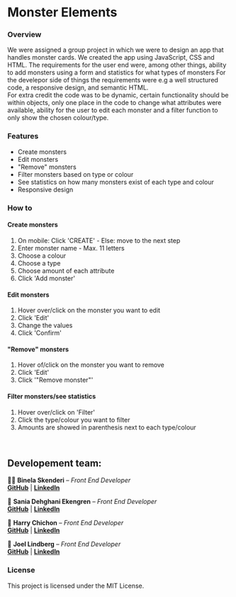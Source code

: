 <h1>Monster Elements</h1>
<h3>Overview</h3>
We were assigned a group project in which we were to design an app that handles monster cards. We created the app using JavaScript, CSS and HTML. The requirements for the user end were, among other things, ability to add monsters using a form and statistics for what types of monsters For the develepor side of things the requirements were e.g a well structured code, a responsive design, and semantic HTML.

<br>
For extra credit the code was to be dynamic, certain functionality should be within objects, only one place in the code to change what attributes were available, ability for the user to edit each monster and a filter function to only show the chosen colour/type. 
 
<h3>Features</h3>
<ul>
<li>Create monsters</li>
<li>Edit monsters</li>
<li>"Remove" monsters</li>
<li>Filter monsters based on type or colour</li>
<li>See statistics on how many monsters exist of each type and colour</li>
<li>Responsive design</li>
</ul>

<h3>How to</h3>
<h4>Create monsters</h4>
<ol>
<li>On mobile: Click 'CREATE' - Else: move to the next step</li>
<li>Enter monster name - Max. 11 letters</li>
<li>Choose a colour</li>
<li>Choose a type</li>
<li>Choose amount of each attribute</li>
<li>Click 'Add monster'</li>
</ol>

<h4>Edit monsters</h4>
<ol>
<li>Hover over/click on the monster you want to edit</li>
<li>Click 'Edit'</li>
<li>Change the values</li>
<li>Click 'Confirm'</li>
</ol>

<h4>"Remove" monsters</h4>
<ol>
<li>Hover of/click on the monster you want to remove</li>
<li>Click 'Edit'</li>
<li>Click '"Remove monster"'</li>
</ol>

<h4>Filter monsters/see statistics</h4>
<ol>
<li>Hover over/click on 'Filter'</li>
<li>Click the type/colour you want to filter</li>
<li>Amounts are showed in parenthesis next to each type/colour</li>
</ol>

<br>

## Developement team:

🐦‍🔥 <b>Binela Skenderi</b> – <i>Front End Developer</i>
<br>
    **[GitHub](https://github.com/BinelaSkenderi)** | 
    **[LinkedIn](https://www.linkedin.com/in/binela-skenderi-88a602327/)**

🪼 <b>Sania Dehghani Ekengren</b>  – <i>Front End Developer</i>
<br>
**[GitHub](https://github.com/San1988ia)** | 
**[LinkedIn](https://www.linkedin.com/in/sania-dehghani-ekengren-871442328/)**


👹 <b>Harry Chichon</b>  – <i>Front End Developer</i>
<br>
**[GitHub](https://github.com/harrychichon)** | 
**[LinkedIn](https://www.linkedin.com/in/harry-chichon/)**

🤖 <b>Joel Lindberg</b>  – <i>Front End Developer</i>
<br>
**[GitHub](https://github.com/Joellindberg1)** |
**[LinkedIn](https://www.linkedin.com/in/harry-chichon/)**


<h3>License</h3>
<p>This project is licensed under the MIT License.</p>

